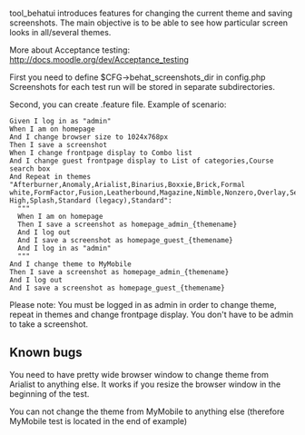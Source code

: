 tool_behatui introduces features for changing the current theme and saving screenshots.
The main objective is to be able to see how particular screen looks in all/several themes.

More about Acceptance testing: http://docs.moodle.org/dev/Acceptance_testing

First you need to define $CFG->behat_screenshots_dir in config.php
Screenshots for each test run will be stored in separate subdirectories.

Second, you can create .feature file. Example of scenario:

    Given I log in as "admin"
    When I am on homepage
    And I change browser size to 1024x768px
    Then I save a screenshot
    When I change frontpage display to Combo list
    And I change guest frontpage display to List of categories,Course search box
    And Repeat in themes "Afterburner,Anomaly,Arialist,Binarius,Boxxie,Brick,Formal white,FormFactor,Fusion,Leatherbound,Magazine,Nimble,Nonzero,Overlay,Serenity,Simple,Sky High,Splash,Standard (legacy),Standard":
      """
      When I am on homepage
      Then I save a screenshot as homepage_admin_{themename}
      And I log out
      And I save a screenshot as homepage_guest_{themename}
      And I log in as "admin"
      """
    And I change theme to MyMobile
    Then I save a screenshot as homepage_admin_{themename}
    And I log out
    And I save a screenshot as homepage_guest_{themename}

Please note:
You must be logged in as admin in order to change theme, repeat in themes and
change frontpage display. You don't have to be admin to take a screenshot.



Known bugs
----------

You need to have pretty wide browser window to change theme from Arialist to anything else.
It works if you resize the browser window in the beginning of the test.

You can not change the theme from MyMobile to anything else (therefore MyMobile test is
located in the end of example)